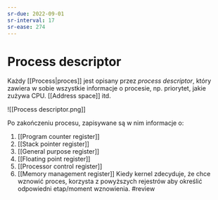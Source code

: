 ```yaml
---
sr-due: 2022-09-01
sr-interval: 17
sr-ease: 274
---
```


# Process descriptor
Każdy [[Process|proces]] jest opisany przez *process descriptor*, który zawiera w sobie wszystkie informacje o procesie, np. priorytet, jakie zużywa CPU. [[Address space]] itd.

![[Process descriptor.png]]

Po zakończeniu procesu, zapisywane są w nim informacje o:
1. [[Program counter register]] 
2. [[Stack pointer register]]
3. [[General purpose register]]
4. [[Floating point register]]
5. [[Processor control register]]
6. [[Memory management register]] 
Kiedy kernel zdecyduje, że chce wznowić proces, korzysta z powyższych rejestrów aby określić odpowiedni etap/moment wznowienia. 
#review